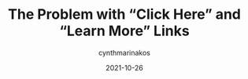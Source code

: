 ---
author: cynthmarinakos
date: 2021-10-26
permalink: false
publisher: uxdesigncc
tags:
  - usability
  - writing
target_url: https://uxdesign.cc/the-problem-with-click-here-and-learn-more-links-d01a0eba5cbd
title: The Problem with “Click Here” and “Learn More” Links
---